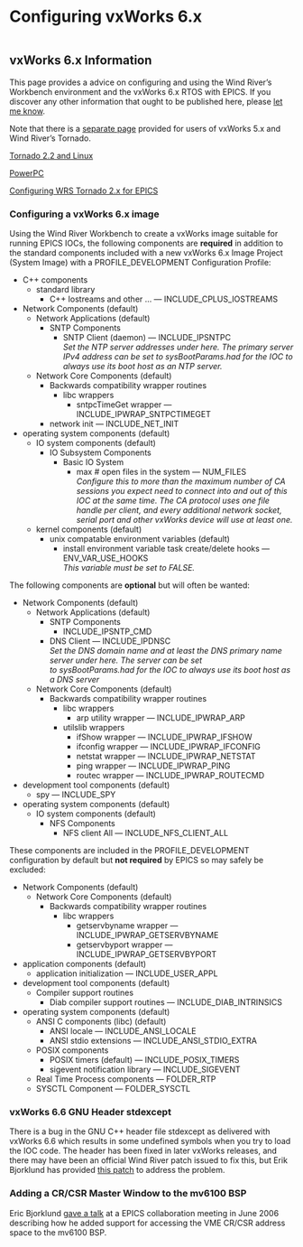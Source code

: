 # Configuring vxWorks 6.x

```{tags} developer, advanced
```

## vxWorks 6.x Information

This page provides a advice on configuring and using the Wind River’s Workbench environment and the vxWorks 6.x RTOS with EPICS. If you discover any other information that ought to be published here, please [let me know](mailto:anj@anl.dot.gov).

Note that there is a [separate page](vxworks5_tornado) provided for users of vxWorks 5.x and Wind River’s Tornado.

[Tornado 2.2 and Linux](https://epics-controls.org/resources-and-support/documents/howto-documents/vxworks6/t2-2-linux/)

[PowerPC](https://epics-controls.org/resources-and-support/documents/howto-documents/vxworks6/powerpc/)

[Configuring WRS Tornado 2.x for EPICS](https://epics-controls.org/resources-and-support/documents/howto-documents/vxworks6/t20xconfig/)

### Configuring a vxWorks 6.x image

Using the Wind River Workbench to create a vxWorks image suitable for running EPICS IOCs, the following components are **required** in addition to the standard components included with a new vxWorks 6.x Image Project (System Image) with a PROFILE\_DEVELOPMENT Configuration Profile:

*   C++ components
    *   standard library
        *   C++ Iostreams and other … — INCLUDE\_CPLUS\_IOSTREAMS
*   Network Components (default)
    *   Network Applications (default)
        *   SNTP Components
            *   SNTP Client (daemon) — INCLUDE\_IPSNTPC  
                _Set the NTP server addresses under here. The primary server IPv4 address can be set to sysBootParams.had for the IOC to always use its boot host as an NTP server._
    *   Network Core Components (default)
        *   Backwards compatibility wrapper routines
            *   libc wrappers
                *   sntpcTimeGet wrapper — INCLUDE\_IPWRAP\_SNTPCTIMEGET
        *   network init — INCLUDE\_NET\_INIT
*   operating system components (default)
    *   IO system components (default)
        *   IO Subsystem Components
            *   Basic IO System
                *   max # open files in the system — NUM\_FILES  
                    _Configure this to more than the maximum number of CA sessions you expect need to connect into and out of this IOC at the same time. The CA protocol uses one file handle per client, and every additional network socket, serial port and other vxWorks device will use at least one._
    *   kernel components (default)
        *   unix compatable environment variables (default)
            *   install environment variable task create/delete hooks — ENV\_VAR\_USE\_HOOKS  
                _This variable must be set to FALSE._

The following components are **optional** but will often be wanted:

*   Network Components (default)
    *   Network Applications (default)
        *   SNTP Components
            *   INCLUDE\_IPSNTP\_CMD
        *   DNS Client — INCLUDE\_IPDNSC  
            _Set the DNS domain name and at least the DNS primary name server under here. The server can be set to sysBootParams.had for the IOC to always use its boot host as a DNS server_
    *   Network Core Components (default)
        *   Backwards compatibility wrapper routines
            *   libc wrappers
                *   arp utility wrapper — INCLUDE\_IPWRAP\_ARP
            *   utilslib wrappers
                *   ifShow wrapper — INCLUDE\_IPWRAP\_IFSHOW
                *   ifconfig wrapper — INCLUDE\_IPWRAP\_IFCONFIG
                *   netstat wrapper — INCLUDE\_IPWRAP\_NETSTAT
                *   ping wrapper — INCLUDE\_IPWRAP\_PING
                *   routec wrapper — INCLUDE\_IPWRAP\_ROUTECMD
*   development tool components (default)
    *   spy — INCLUDE\_SPY
*   operating system components (default)
    *   IO system components (default)
        *   NFS Components
            *   NFS client All — INCLUDE\_NFS\_CLIENT\_ALL

These components are included in the PROFILE\_DEVELOPMENT configuration by default but **not required** by EPICS so may safely be excluded:

*   Network Components (default)
    *   Network Core Components (default)
        *   Backwards compatibility wrapper routines
            *   libc wrappers
                *   getservbyname wrapper — INCLUDE\_IPWRAP\_GETSERVBYNAME
                *   getservbyport wrapper — INCLUDE\_IPWRAP\_GETSERVBYPORT
*   application components (default)
    *   application initialization — INCLUDE\_USER\_APPL
*   development tool components (default)
    *   Compiler support routines
        *   Diab compiler support routines — INCLUDE\_DIAB\_INTRINSICS
*   operating system components (default)
    *   ANSI C components (libc) (default)
        *   ANSI locale — INCLUDE\_ANSI\_LOCALE
        *   ANSI stdio extensions — INCLUDE\_ANSI\_STDIO\_EXTRA
    *   POSIX components
        *   POSIX timers (default) — INCLUDE\_POSIX\_TIMERS
        *   sigevent notification library — INCLUDE\_SIGEVENT
    *   Real Time Process components — FOLDER\_RTP
    *   SYSCTL Component — FOLDER\_SYSCTL

### vxWorks 6.6 GNU Header stdexcept

There is a bug in the GNU C++ header file stdexcept as delivered with vxWorks 6.6 which results in some undefined symbols when you try to load the IOC code. The header has been fixed in later vxWorks releases, and there may have been an official Wind River patch issued to fix this, but Erik Bjorklund has provided [this patch](https://epics.anl.gov/base/vxWorks6.6-gnu-stdexcept.patch) to address the problem.

### Adding a CR/CSR Master Window to the mv6100 BSP

Eric Bjorklund [gave a talk](https://epics.anl.gov/meetings/2006-06/RecDevDrv_Support/Support_for_CR-CSR_Addressing.pdf) at a EPICS collaboration meeting in June 2006 describing how he added support for accessing the VME CR/CSR address space to the mv6100 BSP.

